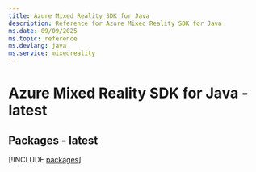 ```yaml
---
title: Azure Mixed Reality SDK for Java
description: Reference for Azure Mixed Reality SDK for Java
ms.date: 09/09/2025
ms.topic: reference
ms.devlang: java
ms.service: mixedreality
---
```

# Azure Mixed Reality SDK for Java - latest
## Packages - latest
[!INCLUDE [packages](mixed-reality-index.md)]